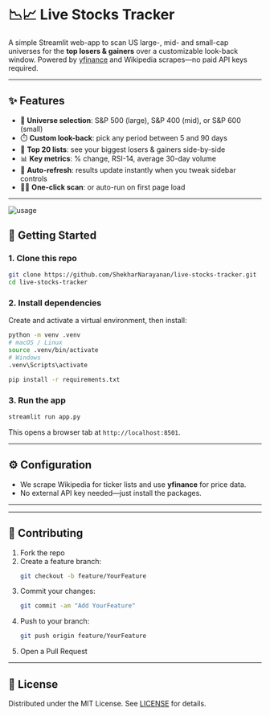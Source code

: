 # 📉📈 Live Stocks Tracker

A simple Streamlit web-app to scan US large-, mid- and small-cap universes for the **top losers & gainers** over a customizable look-back window. Powered by [yfinance](https://pypi.org/project/yfinance/) and Wikipedia scrapes—no paid API keys required.

---

## ✨ Features

- 🔎 **Universe selection**: S&P 500 (large), S&P 400 (mid), or S&P 600 (small)  
- ⏱️ **Custom look-back**: pick any period between 5 and 90 days  
- 📑 **Top 20 lists**: see your biggest losers & gainers side-by-side  
- 📊 **Key metrics**: % change, RSI-14, average 30-day volume  
- 🔄 **Auto-refresh**: results update instantly when you tweak sidebar controls  
- 🏃‍♂️ **One-click scan**: or auto-run on first page load  

---
<!---usage video --->
![usage](media/usage_gif.gif)



## 🚀 Getting Started

### 1. Clone this repo  
```bash
git clone https://github.com/ShekharNarayanan/live-stocks-tracker.git
cd live-stocks-tracker
```

### 2. Install dependencies  
Create and activate a virtual environment, then install:
```bash
python -m venv .venv
# macOS / Linux
source .venv/bin/activate
# Windows
.venv\Scripts\activate

pip install -r requirements.txt
```

### 3. Run the app  
```bash
streamlit run app.py
```
This opens a browser tab at `http://localhost:8501`.

---

## ⚙️ Configuration

- We scrape Wikipedia for ticker lists and use **yfinance** for price data.  
- No external API key needed—just install the packages.

---

---

## 🤝 Contributing

1. Fork the repo  
2. Create a feature branch:  
   ```bash
   git checkout -b feature/YourFeature
   ```  
3. Commit your changes:  
   ```bash
   git commit -am "Add YourFeature"
   ```  
4. Push to your branch:  
   ```bash
   git push origin feature/YourFeature
   ```  
5. Open a Pull Request

---

## 📝 License

Distributed under the MIT License. See [LICENSE](LICENSE) for details.